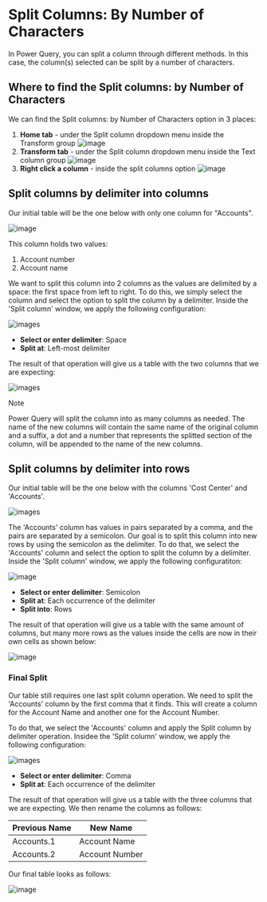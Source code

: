 # Split Columns: By Number of Characters

In Power Query, you can split a column through different methods.
In this case, the column(s) selected can be split by a number of characters.

## Where to find the Split columns: by Number of Characters
We can find the Split columns: by Number of Characters option in 3 places:
1. **Home tab** - under the Split column dropdown menu inside the Transform group 
![image](images/me-split-columns-delimeter-icon-home.png)
2. **Transform tab** - under the Split column dropdown menu inside the Text column group
![image](images/me-split-columns-delimeter-icon-transform.png)
3. **Right click a column** - inside the split columns option
![image](images/me-split-columns-number-characters-right-click.png)

## Split columns by delimiter into columns
Our initial table will be the one below with only one column for "Accounts". 

![image](images/me-split-columns-delimeter-into-columns-original.png)

This column holds two values:
1. Account number
2. Account name 

We want to split this column into 2 columns as the values are delimited by a space: the first space from left to right. 
To do this, we simply select the column and select the option to split the column by a delimiter. Inside the 'Split column' window, we apply the following configuration:

![images](images/me-split-columns-delimeter-into-columns-split-column-window.png)

* **Select or enter delimiter**: Space
* **Split at**: Left-most delimiter

The result of that operation will give us a table with the two columns that we are expecting:

![images](images/me-split-columns-delimeter-into-columns-final.png)

>[!Note]
>Power Query will split the column into as many columns as needed. The name of the new columns will contain the same name of the original column and a suffix, a dot and a number that represents the splitted section of the column, will be appended to the name of the new columns. 

## Split columns by delimiter into rows
Our initial table will be the one below with the columns 'Cost Center' and 'Accounts'. 

![images](images/me-split-columns-delimeter-into-rows-original.png)

The 'Accounts' column has values in pairs separated by a comma, and the pairs are separated by a semicolon. Our goal is to split this column into new rows by using the semicolon as the delimiter.
To do that, we select the 'Accounts' column and select the option to split the column by a delimiter. Inside the 'Split column' window, we apply the following configuratiton:

![image](images/me-split-columns-delimeter-into-rows-split-column-window.png)

* **Select or enter delimiter**: Semicolon
* **Split at**: Each occurrence of the delimiter
* **Split into**: Rows

The result of that operation will give us a table with the same amount of columns, but many more rows as the values inside the cells are now in their own cells as shown below:

![image](images/me-split-columns-delimeter-into-rows-final.png)

### Final Split

Our table still requires one last split column operation. We need to split the 'Accounts' column by the first comma that it finds. This will create a column for the Account Name and another one for the Account Number.

To do that, we select the 'Accounts' column and apply the Split column by delimiter operation. Insidee the 'Split column' window, we apply the following configuration:

![images](images/me-split-columns-delimeter-into-rows-into-columns-split-window.png)

* **Select or enter delimiter**: Comma
* **Split at**: Each occurrence of the delimiter

The result of that operation will give us a table with the three columns that we are expecting. We then rename the columns as follows:

Previous Name | New Name 
--------------|----------
Accounts.1 | Account Name
Accounts.2 | Account Number

Our final table looks as follows:

![image](images/me-split-columns-delimeter-into-rows-into-columns-final.png)